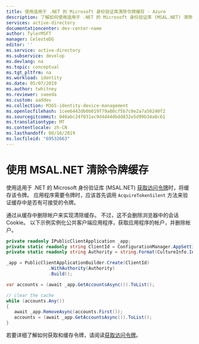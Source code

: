 ```yaml
---
title: 使用适用于 .NET 的 Microsoft 身份验证库清除令牌缓存 - Azure
description: 了解如何使用适用于 .NET 的 Microsoft 身份验证库 (MSAL.NET) 清除令牌缓存。
services: active-directory
documentationcenter: dev-center-name
author: TylerMSFT
manager: CelesteDG
editor: ''
ms.service: active-directory
ms.subservice: develop
ms.devlang: na
ms.topic: conceptual
ms.tgt_pltfrm: na
ms.workload: identity
ms.date: 05/07/2019
ms.author: twhitney
ms.reviewer: saeeda
ms.custom: aaddev
ms.collection: M365-identity-device-management
ms.openlocfilehash: 1cee6443db0b019f79a80cf5b7c0e2a7a50240f2
ms.sourcegitcommit: 040abc24f031ac9d4d44dbdd832e5d99b34a8c61
ms.translationtype: MT
ms.contentlocale: zh-CN
ms.lasthandoff: 08/16/2019
ms.locfileid: "69532663"
---
```

# <a name="clear-the-token-cache-using-msalnet"></a>使用 MSAL.NET 清除令牌缓存

使用适用于 .NET 的 Microsoft 身份验证库 (MSAL.NET) [获取访问令牌](msal-acquire-cache-tokens.md)时，将缓存该令牌。 应用程序需要令牌时，应该首先调用 `AcquireTokenSilent` 方法来验证缓存中是否有可接受的令牌。 

通过从缓存中删除帐户来实现清除缓存。 不过，这不会删除浏览器中的会话 Cookie。  以下示例实例化公共客户端应用程序，获取应用程序的帐户，并删除帐户。

```csharp
private readonly IPublicClientApplication _app;
private static readonly string ClientId = ConfigurationManager.AppSettings["ida:ClientId"];
private static readonly string Authority = string.Format(CultureInfo.InvariantCulture, AadInstance, Tenant);

_app = PublicClientApplicationBuilder.Create(ClientId)
                .WithAuthority(Authority)
                .Build();

var accounts = (await _app.GetAccountsAsync()).ToList();

// clear the cache
while (accounts.Any())
{
   await _app.RemoveAsync(accounts.First());
   accounts = (await _app.GetAccountsAsync()).ToList();
}

```

若要详细了解如何获取和缓存令牌，请阅读[获取访问令牌](msal-acquire-cache-tokens.md)。
